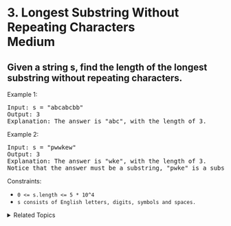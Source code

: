 # 3. Longest Substring Without Repeating Characters<br> Medium

## Given a string s, find the length of the longest substring without repeating characters.

Example 1:

<pre>
Input: s = "abcabcbb"
Output: 3
Explanation: The answer is "abc", with the length of 3.
</pre>

Example 2:

<pre>
Input: s = "pwwkew"
Output: 3
Explanation: The answer is "wke", with the length of 3.
Notice that the answer must be a substring, "pwke" is a subsequence and not a substring.
</pre>

Constraints:

- `0 <= s.length <= 5 * 10^4`
- `s consists of English letters, digits, symbols and spaces.`

<details>

<summary> Related Topics </summary>

-   `Sliding Window`
-   `String`

</details>